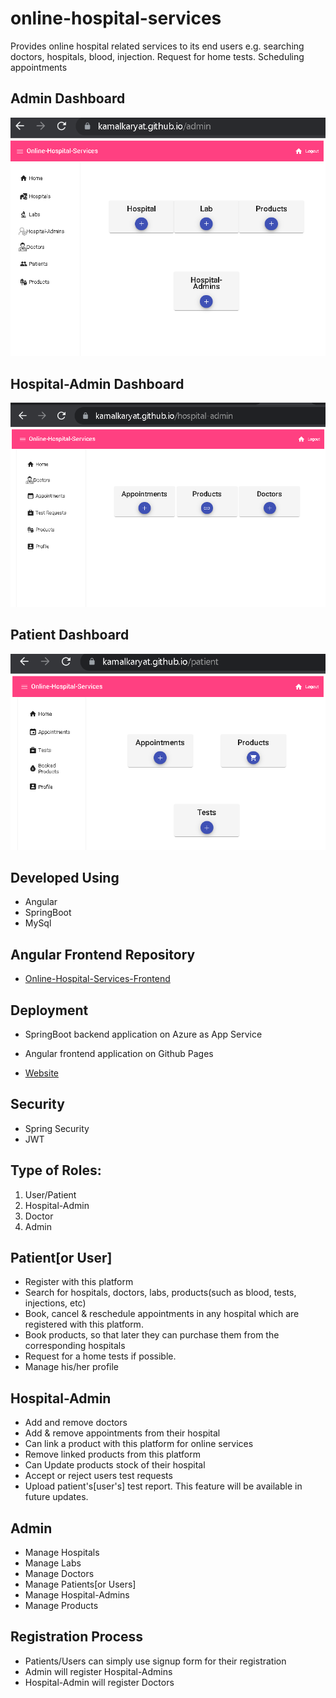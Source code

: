 # online-hospital-services
Provides online hospital related services to its end users e.g. searching doctors, hospitals, blood, injection. Request for home tests. Scheduling appointments

## Admin Dashboard
![](Screenshots/admin_dashboard.PNG)

## Hospital-Admin Dashboard
![](Screenshots/ha_home.PNG)

## Patient Dashboard
![](Screenshots/patient_home.PNG)

  ## Developed Using
  - Angular
  - SpringBoot
  - MySql 

  ## Angular Frontend Repository
  - [Online-Hospital-Services-Frontend](https://github.com/kamalkaryat/online-hospital-services-frontend)
  
  ## Deployment
  - SpringBoot backend application on Azure as App Service

  - Angular frontend application on Github Pages
  - [Website](https://kamalkaryat.github.io/)
  
  
  ## Security
  - Spring Security
  - JWT

  ## Type of Roles:
  1. User/Patient
  2. Hospital-Admin
  3. Doctor
  4. Admin
  
  ## Patient[or User] 
  - Register with this platform
  - Search for hospitals, doctors, labs, products(such as blood, tests, injections, etc)
  - Book, cancel & reschedule appointments in any hospital which are registered  with this platform.
  - Book products, so that later they can purchase them from the corresponding hospitals
  - Request for a home tests if possible.
  - Manage his/her profile
  
  ## Hospital-Admin
  - Add and remove doctors
  - Add & remove appointments from their hospital
  - Can link a product with this platform for online services
  - Remove linked products from this platform
  - Can Update products stock of their hospital
  - Accept or reject users test requests
  - Upload patient's[user's] test report. This feature will be available in future updates.
 
  ## Admin
  - Manage Hospitals
  - Manage Labs
  - Manage Doctors
  - Manage Patients[or Users]
  - Manage Hospital-Admins
  - Manage Products
  
  ## Registration Process
  - Patients/Users can simply use signup form for their registration
  - Admin will register Hospital-Admins  
  - Hospital-Admin will register Doctors
